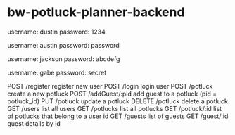 # bw-potluck-planner-backend


username: dustin
password: 1234

username: austin
password: password

username: jackson
password: abcdefg

username: gabe
password: secret


POST	/register	register new user
POST	/login		login user
POST	/potluck	create a new potluck
POST	/addGuest/:pid	add guest to a potluck (pid = potluck_id)
PUT	/potluck	update a potluck
DELETE	/potluck	delete a potluck
GET	/users		list all users
GET	/potlucks	list all potlucks
GET	/potluck/:id	list of potlucks that belong to a user id
GET	/guests		list of guests
GET	/guest/:id	guest details by id